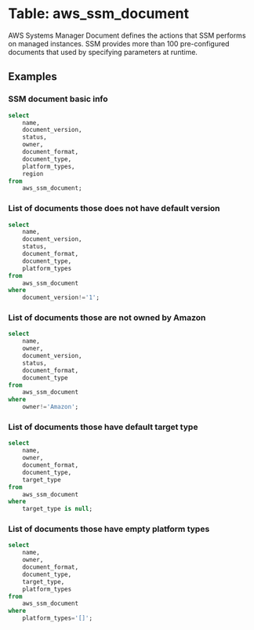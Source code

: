 # Table: aws_ssm_document

AWS Systems Manager Document defines the actions that SSM performs on managed instances. SSM provides more than 100 pre-configured documents that used by specifying parameters at runtime.

## Examples

### SSM document basic info

```sql
select
    name,
    document_version,
    status,
    owner,
    document_format,
    document_type,
    platform_types,
    region
from 
    aws_ssm_document;
```


### List of documents those does not have default version

```sql
select
    name,
    document_version,
    status,
    document_format,
    document_type,
    platform_types
from
    aws_ssm_document
where
    document_version!='1';
```


### List of documents those are not owned by Amazon

```sql
select
    name,
    owner,
    document_version,
    status,
    document_format,
    document_type
from 
    aws_ssm_document
where
    owner!='Amazon';
```


### List of documents those have default target type

```sql
select
    name,
    owner,
    document_format,
    document_type,
    target_type
from
    aws_ssm_document
where
    target_type is null;
```


### List of documents those have empty platform types

```sql
select
    name,
    owner,
    document_format,
    document_type,
    target_type,
    platform_types
from
    aws_ssm_document
where
    platform_types='[]';
```
